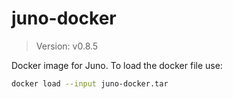 # juno-docker

> Version: v0.8.5

Docker image for Juno. To load the docker file use:

```bash
docker load --input juno-docker.tar
```
